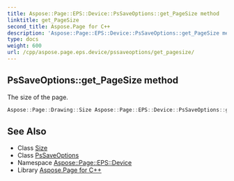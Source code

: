 ```yaml
---
title: Aspose::Page::EPS::Device::PsSaveOptions::get_PageSize method
linktitle: get_PageSize
second_title: Aspose.Page for C++
description: 'Aspose::Page::EPS::Device::PsSaveOptions::get_PageSize method. The size of the page in C++.'
type: docs
weight: 600
url: /cpp/aspose.page.eps.device/pssaveoptions/get_pagesize/
---
```

## PsSaveOptions::get_PageSize method


The size of the page.

```cpp
Aspose::Page::Drawing::Size Aspose::Page::EPS::Device::PsSaveOptions::get_PageSize() const
```

## See Also

* Class [Size](../../../aspose.page.drawing/size/)
* Class [PsSaveOptions](../)
* Namespace [Aspose::Page::EPS::Device](../../)
* Library [Aspose.Page for C++](../../../)
